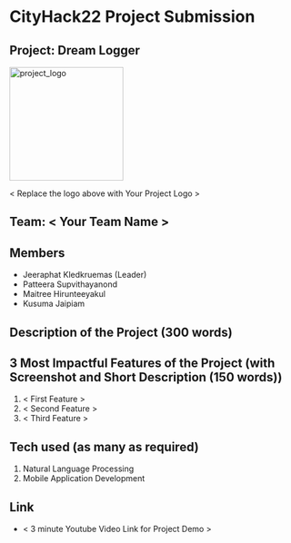 # CityHack22 Project Submission
## Project: Dream Logger
<img src="../assets/img/LOGOS/logo1.png" width="200" alt="project_logo"/>

< Replace the logo above with Your Project Logo >
## Team: < Your Team Name >
## Members
- Jeeraphat Kledkruemas (Leader)
- Patteera Supvithayanond
- Maitree Hirunteeyakul
- Kusuma Jaipiam

## Description of the Project (300 words)

## 3 Most Impactful Features of the Project (with Screenshot and Short Description (150 words))
1. < First Feature >
2. < Second Feature >
3. < Third Feature >

## Tech used (as many as required)
1. Natural Language Processing
2. Mobile Application Development

## Link
- < 3 minute Youtube Video Link for Project Demo >
